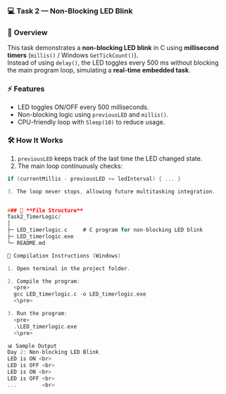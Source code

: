 ### 💻 **Task 2 — Non-Blocking LED Blink**

### 🔹 **Overview**  
This task demonstrates a **non-blocking LED blink** in C using **millisecond timers** (`millis()` / Windows `GetTickCount()`).  
Instead of using `delay()`, the LED toggles every 500 ms without blocking the main program loop, simulating a **real-time embedded task**.

### ⚡ **Features**  
- LED toggles ON/OFF every 500 milliseconds.  
- Non-blocking logic using `previousLED` and `millis()`.  
- CPU-friendly loop with `Sleep(10)` to reduce usage.  

### 🛠️ **How It Works**  
1. `previousLED` keeps track of the last time the LED changed state.  
2. The main loop continuously checks:

```c
if (currentMillis - previousLED >= ledInterval) { ... }

3. The loop never stops, allowing future multitasking integration.


### 📁 **File Structure**
Task2_TimerLogic/
│
├─ LED_timerlogic.c     # C program for non-blocking LED blink
├─ LED_timerlogic.exe
└─ README.md

💾 Compilation Instructions (Windows)

1. Open terminal in the project folder.

2. Compile the program:
  <pre>
  gcc LED_timerlogic.c -o LED_timerlogic.exe
  <\pre>

3. Run the program:
  <pre>
  .\LED_timerlogic.exe
  <\pre>

📊 Sample Output
Day 2: Non-blocking LED Blink
LED is ON <br>
LED is OFF <br>
LED is ON <br>
LED is OFF <br>
...        <br>
